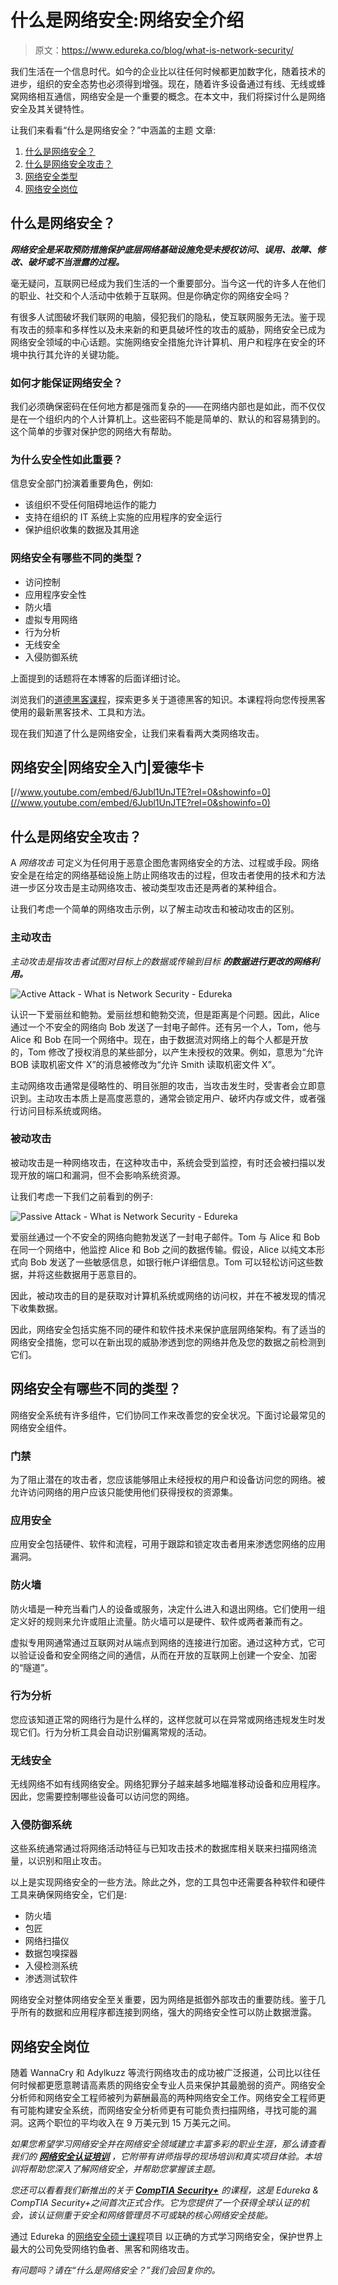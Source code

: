 # 什么是网络安全:网络安全介绍

> 原文：<https://www.edureka.co/blog/what-is-network-security/>

我们生活在一个信息时代。如今的企业比以往任何时候都更加数字化，随着技术的进步，组织的安全态势也必须得到增强。现在，随着许多设备通过有线、无线或蜂窝网络相互通信，网络安全是一个重要的概念。在本文中，我们将探讨什么是网络安全及其关键特性。

让我们来看看“什么是网络安全？”中涵盖的主题 文章:

1.  [什么是网络安全？](#NetworkSecurity)
2.  [什么是网络安全攻击？](#NetworkAttack)
3.  [网络安全类型](#NetworkSecurityTypes)
4.  [网络安全岗位](#NetworkSecurityJobs)

## **什么是网络安全？**

***网络安全是采取预防措施保护底层网络基础设施免受未授权访问、误用、故障、修改、破坏或不当泄露的过程。***

毫无疑问，互联网已经成为我们生活的一个重要部分。当今这一代的许多人在他们的职业、社交和个人活动中依赖于互联网。但是你确定你的网络安全吗？

有很多人试图破坏我们联网的电脑，侵犯我们的隐私，使互联网服务无法。鉴于现有攻击的频率和多样性以及未来新的和更具破坏性的攻击的威胁，网络安全已成为网络安全领域的中心话题。实施网络安全措施允许计算机、用户和程序在安全的环境中执行其允许的关键功能。

### **如何才能保证网络安全？**

我们必须确保密码在任何地方都是强而复杂的——在网络内部也是如此，而不仅仅是在一个组织内的个人计算机上。这些密码不能是简单的、默认的和容易猜到的。这个简单的步骤对保护您的网络大有帮助。

### **为什么安全性如此重要？**

信息安全部门扮演着重要角色，例如:

*   该组织不受任何阻碍地运作的能力
*   支持在组织的 IT 系统上实施的应用程序的安全运行
*   保护组织收集的数据及其用途

### **网络安全有哪些不同的类型？**

*   访问控制
*   应用程序安全性
*   防火墙
*   虚拟专用网络
*   行为分析
*   无线安全
*   入侵防御系统

上面提到的话题将在本博客的后面详细讨论。

浏览我们的[道德黑客课程](https://www.edureka.co/ceh-ethical-hacking-certification-course)，探索更多关于道德黑客的知识。本课程将向您传授黑客使用的最新黑客技术、工具和方法。

现在我们知道了什么是网络安全，让我们来看看两大类网络攻击。

## **网络安全|网络安全入门|爱德华卡**

[//www.youtube.com/embed/6Jubl1UnJTE?rel=0&showinfo=0](//www.youtube.com/embed/6Jubl1UnJTE?rel=0&showinfo=0)

## **什么是网络安全攻击？**

A *网络攻击* 可定义为任何用于恶意企图危害网络安全的方法、过程或手段。网络安全是在给定的网络基础设施上防止网络攻击的过程，但攻击者使用的技术和方法进一步区分攻击是主动网络攻击、被动类型攻击还是两者的某种组合。

让我们考虑一个简单的网络攻击示例，以了解主动攻击和被动攻击的区别。

### **主动攻击**

*主动攻击是指攻击者试图对目标上的数据或传输到目标* ***的数据进行更改的网络利用。***

![Active Attack - What is Network Security - Edureka](img/b9ac02d4a1a88f74f602fb0d5d887a72.png)

认识一下爱丽丝和鲍勃。爱丽丝想和鲍勃交流，但是距离是个问题。因此，Alice 通过一个不安全的网络向 Bob 发送了一封电子邮件。还有另一个人，Tom，他与 Alice 和 Bob 在同一个网络中。现在，由于数据流对网络上的每个人都是开放的，Tom 修改了授权消息的某些部分，以产生未授权的效果。例如，意思为“允许 BOB 读取机密文件 X”的消息被修改为“允许 Smith 读取机密文件 X”。

主动网络攻击通常是侵略性的、明目张胆的攻击，当攻击发生时，受害者会立即意识到。主动攻击本质上是高度恶意的，通常会锁定用户、破坏内存或文件，或者强行访问目标系统或网络。

### **被动攻击**

被动攻击是一种网络攻击，在这种攻击中，系统会受到监控，有时还会被扫描以发现开放的端口和漏洞，但不会影响系统资源。

让我们考虑一下我们之前看到的例子:

![Passive Attack - What is Network Security - Edureka](img/8a2ae1739a38aa66f4e0e7a95fdbb390.png)

爱丽丝通过一个不安全的网络向鲍勃发送了一封电子邮件。Tom 与 Alice 和 Bob 在同一个网络中，他监控 Alice 和 Bob 之间的数据传输。假设，Alice 以纯文本形式向 Bob 发送了一些敏感信息，如银行帐户详细信息。Tom 可以轻松访问这些数据，并将这些数据用于恶意目的。

因此，被动攻击的目的是获取对计算机系统或网络的访问权，并在不被发现的情况下收集数据。

因此，网络安全包括实施不同的硬件和软件技术来保护底层网络架构。有了适当的网络安全措施，您可以在新出现的威胁渗透到您的网络并危及您的数据之前检测到它们。

## **网络安全有哪些不同的类型？**

网络安全系统有许多组件，它们协同工作来改善您的安全状况。下面讨论最常见的网络安全组件。

### **门禁**

为了阻止潜在的攻击者，您应该能够阻止未经授权的用户和设备访问您的网络。被允许访问网络的用户应该只能使用他们获得授权的资源集。

### **应用安全**

应用安全包括硬件、软件和流程，可用于跟踪和锁定攻击者用来渗透您网络的应用漏洞。

### **防火墙**

防火墙是一种充当看门人的设备或服务，决定什么进入和退出网络。它们使用一组定义好的规则来允许或阻止流量。防火墙可以是硬件、软件或两者兼而有之。

虚拟专用网通常通过互联网对从端点到网络的连接进行加密。通过这种方式，它可以验证设备和安全网络之间的通信，从而在开放的互联网上创建一个安全、加密的“隧道”。

### **行为分析**

您应该知道正常的网络行为是什么样的，这样您就可以在异常或网络违规发生时发现它们。行为分析工具会自动识别偏离常规的活动。

### 无线安全

无线网络不如有线网络安全。网络犯罪分子越来越多地瞄准移动设备和应用程序。因此，您需要控制哪些设备可以访问您的网络。

### **入侵防御系统**

这些系统通常通过将网络活动特征与已知攻击技术的数据库相关联来扫描网络流量，以识别和阻止攻击。

以上是实现网络安全的一些方法。除此之外，您的工具包中还需要各种软件和硬件工具来确保网络安全，它们是:

*   防火墙
*   包匠
*   网络扫描仪
*   数据包嗅探器
*   入侵检测系统
*   渗透测试软件

网络安全对整体网络安全至关重要，因为网络是抵御外部攻击的重要防线。鉴于几乎所有的数据和应用程序都连接到网络，强大的网络安全性可以防止数据泄露。

## **网络安全岗位**

随着 WannaCry 和 Adylkuzz 等流行网络攻击的成功被广泛报道，公司比以往任何时候都更愿意聘请高素质的网络安全专业人员来保护其最脆弱的资产。网络安全分析师和网络安全工程师被列为薪酬最高的两种网络安全工作。网络安全工程师更有可能构建安全系统，而网络安全分析师更有可能负责扫描网络，寻找可能的漏洞。这两个职位的平均收入在 9 万美元到 15 万美元之间。

*如果您希望学习网络安全并在网络安全领域建立丰富多彩的职业生涯，那么请查看我们的 [**网络安全认证培训**](https://www.edureka.co/cybersecurity-certification-training) ，它附带有讲师指导的现场培训和真实项目体验。本培训将帮助您深入了解网络安全，并帮助您掌握该主题。*

*您还可以看看我们新推出的关于 [**CompTIA Security+**](https://www.edureka.co/comptia-security-plus-certification-training) 的课程，这是 Edureka & CompTIA Security+之间首次正式合作。它为您提供了一个获得全球认证的机会，该认证侧重于安全和网络管理员不可或缺的核心网络安全技能。*

通过 Edureka 的[网络安全硕士课程](https://www.edureka.co/masters-program/cybersecurity-training)项目 以正确的方式学习网络安全，保护世界上最大的公司免受网络钓鱼者、黑客和网络攻击。

*有问题吗？请在“什么是网络安全？”我们会回复你的。*